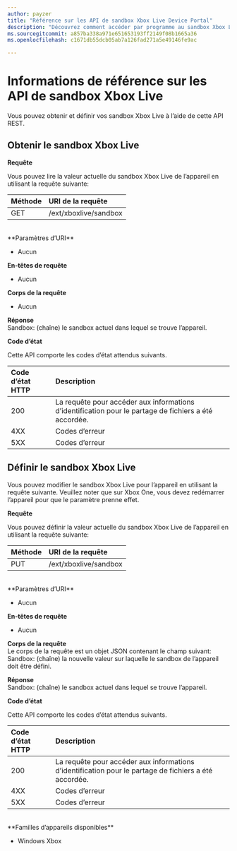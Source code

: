 ```yaml
---
author: payzer
title: "Référence sur les API de sandbox Xbox Live Device Portal"
description: "Découvrez comment accéder par programme au sandbox Xbox Live."
ms.sourcegitcommit: a857ba338a971e651653193ff2149f08b1665a36
ms.openlocfilehash: c1671db55dcb05ab7a126fad271a5e49146fe9ac

---
```


# Informations de référence sur les API de sandbox Xbox Live   
Vous pouvez obtenir et définir vos sandbox Xbox Live à l’aide de cette API REST.

## Obtenir le sandbox Xbox Live

**Requête**

Vous pouvez lire la valeur actuelle du sandbox Xbox Live de l’appareil en utilisant la requête suivante:

Méthode      | URI de la requête
:------     | :-----
GET | /ext/xboxlive/sandbox
<br />
**Paramètres d’URI**

- Aucun

**En-têtes de requête**

- Aucun

**Corps de la requête**

- Aucun

**Réponse**   
Sandbox: (chaîne) le sandbox actuel dans lequel se trouve l’appareil.   

**Code d’état**

Cette API comporte les codes d’état attendus suivants.

Code d’état HTTP      | Description
:------     | :-----
200 | La requête pour accéder aux informations d’identification pour le partage de fichiers a été accordée.
4XX | Codes d’erreur
5XX | Codes d’erreur

## Définir le sandbox Xbox Live
Vous pouvez modifier le sandbox Xbox Live pour l’appareil en utilisant la requête suivante. Veuillez noter que sur Xbox One, vous devez redémarrer l’appareil pour que le paramètre prenne effet.

**Requête**

Vous pouvez définir la valeur actuelle du sandbox Xbox Live de l’appareil en utilisant la requête suivante:

Méthode      | URI de la requête
:------     | :-----
PUT | /ext/xboxlive/sandbox
<br />
**Paramètres d’URI**

- Aucun

**En-têtes de requête**

- Aucun

**Corps de la requête**   
Le corps de la requête est un objet JSON contenant le champ suivant:   
Sandbox: (chaîne) la nouvelle valeur sur laquelle le sandbox de l’appareil doit être défini.

**Réponse**   
Sandbox: (chaîne) le sandbox actuel dans lequel se trouve l’appareil.   

**Code d’état**

Cette API comporte les codes d’état attendus suivants.

Code d’état HTTP      | Description
:------     | :-----
200 | La requête pour accéder aux informations d’identification pour le partage de fichiers a été accordée.
4XX | Codes d’erreur
5XX | Codes d’erreur

<br />
**Familles d’appareils disponibles**

* Windows Xbox




<!--HONumber=Jun16_HO4-->


